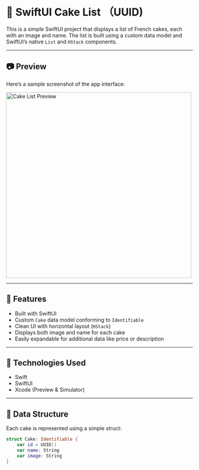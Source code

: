 # 🍰 SwiftUI Cake List （UUID)

This is a simple SwiftUI project that displays a list of French cakes, each with an image and name. The list is built using a custom data model and SwiftUI’s native `List` and `HStack` components.

---

## 📷 Preview

Here’s a sample screenshot of the app interface:

<img width="500" alt="Cake List Preview" src="https://github.com/user-attachments/assets/09e3ac04-398e-4e6c-b8e5-c4fe29eba56a" />

---

## 📱 Features

- Built with SwiftUI
- Custom `Cake` data model conforming to `Identifiable`
- Clean UI with horizontal layout (`HStack`)
- Displays both image and name for each cake
- Easily expandable for additional data like price or description

---

## 🧩 Technologies Used

- Swift
- SwiftUI
- Xcode (Preview & Simulator)

---

## 🧁 Data Structure

Each cake is represented using a simple struct:

```swift
struct Cake: Identifiable {
    var id = UUID()
    var name: String
    var image: String
}



